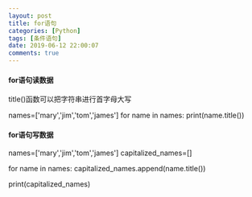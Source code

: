 ```yaml
---
layout: post
title: for语句
categories: [Python]
tags: [条件语句]
date: 2019-06-12 22:00:07
comments: true
---
```



#### for语句读数据
title()函数可以把字符串进行首字母大写

names=['mary','jim','tom','james']
for name in names:
    print(name.title())
   
#### for语句写数据
   
names=['mary','jim','tom','james']
capitalized_names=[]

for name in names:
    capitalized_names.append(name.title())

print(capitalized_names)





